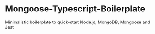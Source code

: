 # Mongoose-Typescript-Boilerplate
Minimalistic boilerplate to quick-start Node.js, MongoDB, Mongoose and Jest
